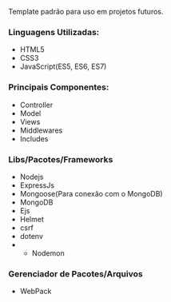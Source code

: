 Template padrão para uso em projetos futuros.

### Linguagens Utilizadas:
* HTML5
* CSS3
* JavaScript(ES5, ES6, ES7)
### Principais Componentes:
* Controller
* Model
* Views
* Middlewares
* Includes

### Libs/Pacotes/Frameworks

* Nodejs
* ExpressJs
* Mongoose(Para conexão com o MongoDB)
* MongoDB
* Ejs
* Helmet
* csrf
* dotenv
* * Nodemon

### Gerenciador de Pacotes/Arquivos
* WebPack
